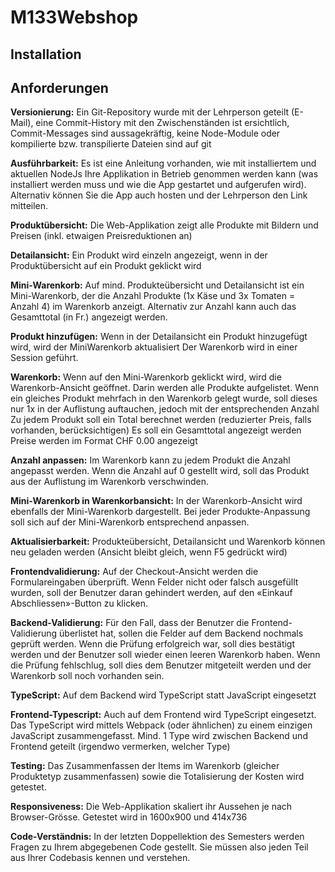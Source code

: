 # M133Webshop

## Installation

## Anforderungen
**Versionierung:**
Ein Git-Repository wurde mit der Lehrperson geteilt
(E-Mail), eine Commit-History mit den
Zwischenständen ist ersichtlich, Commit-Messages sind aussagekräftig,
keine Node-Module oder kompilierte bzw. transpilierte Dateien sind auf git 

**Ausführbarkeit:**
Es ist eine Anleitung vorhanden, wie mit installiertem und aktuellen NodeJs
Ihre Applikation in Betrieb genommen werden kann (was installiert werden
muss und wie die App gestartet und aufgerufen wird).
Alternativ können Sie die App auch hosten und der Lehrperson den Link
mitteilen. 

**Produktübersicht:**
Die Web-Applikation zeigt alle Produkte mit Bildern und Preisen (inkl.
etwaigen Preisreduktionen an) 

**Detailansicht:**
Ein Produkt wird einzeln angezeigt, wenn in der Produktübersicht auf ein
Produkt geklickt wird 

**Mini-Warenkorb:**
Auf mind. Produkteübersicht und Detailansicht ist ein Mini-Warenkorb, der die
Anzahl Produkte (1x Käse und 3x Tomaten = Anzahl 4) im Warenkorb
anzeigt. Alternativ zur Anzahl kann auch das Gesamttotal (in Fr.) angezeigt
werden. 

**Produkt hinzufügen:**
Wenn in der Detailansicht ein Produkt hinzugefügt wird, wird der MiniWarenkorb aktualisiert
Der Warenkorb wird in einer Session geführt. 

**Warenkorb:**
Wenn auf den Mini-Warenkorb geklickt wird, wird die Warenkorb-Ansicht
geöffnet.
Darin werden alle Produkte aufgelistet.
Wenn ein gleiches Produkt mehrfach in den Warenkorb gelegt wurde, soll
dieses nur 1x in der Auflistung auftauchen, jedoch mit der entsprechenden
Anzahl
Zu jedem Produkt soll ein Total berechnet werden (reduzierter Preis, falls 
vorhanden, berücksichtigen)
Es soll ein Gesamttotal angezeigt werden
Preise werden im Format CHF 0.00 angezeigt 

**Anzahl anpassen:**
Im Warenkorb kann zu jedem Produkt die Anzahl angepasst werden.
Wenn die Anzahl auf 0 gestellt wird, soll das Produkt aus der Auflistung im
Warenkorb verschwinden. 


**Mini-Warenkorb in Warenkorbansicht:**
In der Warenkorb-Ansicht wird ebenfalls der Mini-Warenkorb dargestellt. Bei
jeder Produkte-Anpassung soll sich auf der Mini-Warenkorb entsprechend
anpassen. 

**Aktualisierbarkeit:**
Produkteübersicht, Detailansicht und Warenkorb können neu geladen werden
(Ansicht bleibt gleich, wenn F5 gedrückt wird) 


**Frontendvalidierung:**
Auf der Checkout-Ansicht werden die Formulareingaben überprüft. Wenn
Felder nicht oder falsch ausgefüllt wurden, soll der Benutzer daran gehindert
werden, auf den «Einkauf Abschliessen»-Button zu klicken. 

**Backend-Validierung:**
Für den Fall, dass der Benutzer die Frontend-Validierung überlistet hat,
sollen die Felder auf dem Backend nochmals geprüft werden.
Wenn die Prüfung erfolgreich war, soll dies bestätigt werden und der
Benutzer soll wieder einen leeren Warenkorb haben.
Wenn die Prüfung fehlschlug, soll dies dem Benutzer mitgeteilt werden und
der Warenkorb soll noch vorhanden sein. 

**TypeScript:**
Auf dem Backend wird TypeScript statt JavaScript eingesetzt 

**Frontend-Typescript:**
Auch auf dem Frontend wird TypeScript eingesetzt.
Das TypeScript wird mittels Webpack (oder ähnlichen) zu einem einzigen
JavaScript zusammengefasst.
Mind. 1 Type wird zwischen Backend und Frontend geteilt (irgendwo
vermerken, welcher Type) 

**Testing:**
Das Zusammenfassen der Items im Warenkorb (gleicher Produktetyp
zusammenfassen) sowie die Totalisierung der Kosten wird getestet. 

**Responsiveness:**
Die Web-Applikation skaliert ihr Aussehen je nach Browser-Grösse. Getestet
wird in 1600x900 und 414x736 

**Code-Verständnis:**
In der letzten Doppellektion des Semesters werden Fragen zu Ihrem
abgegebenen Code gestellt. Sie müssen also jeden Teil aus Ihrer Codebasis
kennen und verstehen. 